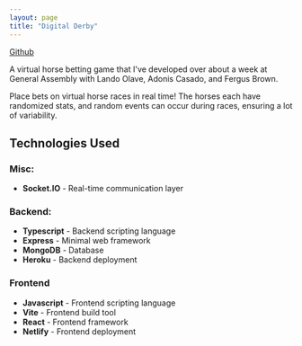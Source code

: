 ```yaml
---
layout: page
title: "Digital Derby"
---
```


<a rel="me" href="https://github.com/digitalderby">
    Github
</a>

A virtual horse betting game that I've developed over about a week at General Assembly with Lando Olave, Adonis Casado, and Fergus Brown.

Place bets on virtual horse races in real time! The horses each have randomized stats, and random events can occur during races, ensuring a lot of variability.

## Technologies Used

### Misc:

* **Socket.IO** - Real-time communication layer

### Backend:

* **Typescript** - Backend scripting language
* **Express** - Minimal web framework
* **MongoDB** - Database
* **Heroku** - Backend deployment

### Frontend

* **Javascript** - Frontend scripting language
* **Vite** - Frontend build tool
* **React** - Frontend framework
* **Netlify** - Frontend deployment
